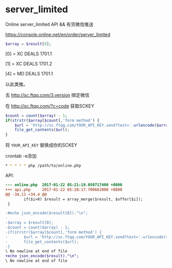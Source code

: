 # server_limited
Online server_limited API &amp;&amp; 有货微信推送

https://console.online.net/en/order/server_limited

```php
$array = $result[0];
```

[0] = XC DEALS 1701.1

[1] = XC DEALS 1701.2

[4] = MD DEALS 1701.1

以此类推。

去 http://sc.ftqq.com/3.version 绑定微信

在 http://sc.ftqq.com/?c=code 获取SCKEY
```php
$count = count($array) - 1;
if(strstr($array[$count],'form method') {
	$url = 'http://sc.ftqq.com/YOUR_API_KEY.send?text='.urlencode($array[0].'上货了');
	file_get_contents($url);
}
```
将 `YOUR_API_KEY` 替换成你的SCKEY

crontab -e添加
```bash
* * * * * php /path/to/online.php
```

API:
```diff
--- online.php  2017-01-22 05:21:19.050717400 +0800
+++ api.php     2017-01-22 05:28:17.700662800 +0800
@@ -34,11 +34,4 @@
        if($i>0) $result = array_merge($result, $offer[$i]);
 }

-#echo json_encode($result[0])."\n";
-
-$array = $result[0];
-$count = count($array) - 1;
-if(strstr($array[$count],'form method') {
-       $url = 'http://sc.ftqq.com/YOUR_API_KEY.send?text='.urlencode($array[0].'上货了');
-       file_get_contents($url);
-}
\ No newline at end of file
+echo json_encode($result)."\n";
\ No newline at end of file
```

